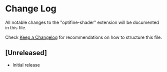 # Change Log

All notable changes to the "optifine-shader" extension will be documented in this file.

Check [Keep a Changelog](http://keepachangelog.com/) for recommendations on how to structure this file.

## [Unreleased]

- Initial release